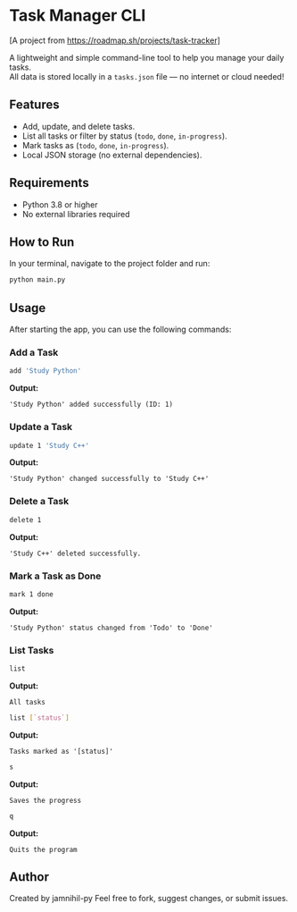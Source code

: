 # Task Manager CLI
[A project from https://roadmap.sh/projects/task-tracker]

A lightweight and simple command-line tool to help you manage your daily tasks.  
All data is stored locally in a `tasks.json` file — no internet or cloud needed!

## Features

- Add, update, and delete tasks.
- List all tasks or filter by status (`todo`, `done`, `in-progress`).
- Mark tasks as (`todo`, `done`, `in-progress`).
- Local JSON storage (no external dependencies).

## Requirements

- Python 3.8 or higher  
- No external libraries required

## How to Run

In your terminal, navigate to the project folder and run:

```bash
python main.py
```

## Usage

After starting the app, you can use the following commands:

### Add a Task

```bash
add 'Study Python'
```
**Output:**
```
'Study Python' added successfully (ID: 1)
```

### Update a Task

```bash
update 1 'Study C++'
```
**Output:**
```
'Study Python' changed successfully to 'Study C++'
```

### Delete a Task

```bash
delete 1
```
**Output:**
```
'Study C++' deleted successfully.
```

### Mark a Task as Done

```bash
mark 1 done
```
**Output:**
```
'Study Python' status changed from 'Todo' to 'Done'
```

### List Tasks

```bash
list
```
**Output:**
```
All tasks
```

```bash
list [`status`]
```
**Output:**
```
Tasks marked as '[status]'
```

```bash
s
```
**Output:**
```
Saves the progress
```

```bash
q
```
**Output:**
```
Quits the program
```

## Author

Created by jamnihil-py
Feel free to fork, suggest changes, or submit issues.